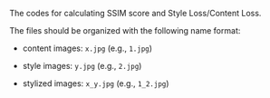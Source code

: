 The codes for calculating SSIM score and Style Loss/Content Loss.

The files should be organized with the following name format:
   
- content images: `x.jpg` (e.g., `1.jpg`)

- style images: `y.jpg` (e.g., `2.jpg`)

- stylized images: `x_y.jpg` (e.g., `1_2.jpg`)
